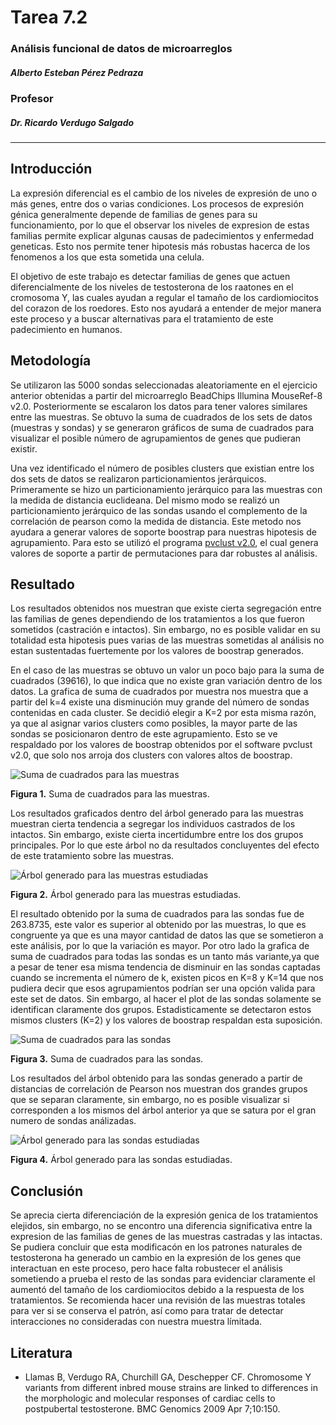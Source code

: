 # Tarea 7.2
###  Análisis funcional de datos de microarreglos
##### Alberto Esteban Pérez Pedraza
### Profesor
##### Dr. Ricardo Verdugo Salgado
--------------------------------------------------

## Introducción

La expresión diferencial es el cambio de los niveles de expresión de uno o más genes, entre dos o varias condiciones. Los procesos de expresión génica generalmente depende de familias de genes para su funcionamiento, por lo que el observar los niveles de expresion de estas familias permite explicar algunas causas de padecimientos y enfermedad geneticas. Esto nos permite tener hipotesis más robustas hacerca de los fenomenos a los que esta sometida una celula.

El objetivo de este trabajo es detectar familias de genes que actuen diferencialmente de los niveles de testosterona de los raatones en el cromosoma Y, las cuales ayudan a regular el tamaño de los cardiomiocitos del corazon de los roedores. Esto nos ayudará a entender de mejor manera este proceso y a buscar alternativas para el tratamiento de este padecimiento en humanos.

## Metodología

Se utilizaron las 5000 sondas seleccionadas aleatoriamente en el ejercicio anterior obtenidas a partir del microarreglo BeadChips Illumina MouseRef-8 v2.0. Posteriormente se escalaron los datos para tener valores similares entre las muestras. 
Se obtuvo la suma de cuadrados de los sets de datos (muestras y sondas) y se generaron gráficos de suma de cuadrados para visualizar el posible número de agrupamientos de genes que pudieran existir.

Una vez identificado el número de posibles clusters que existian entre los dos sets de datos se realizaron particionamientos jerárquicos. Primeramente se hizo un particionamiento jerárquico para las muestras con la medida de distancia euclideana. Del mismo modo se realizó un particionamiento jerárquico de las sondas usando el complemento de la correlación de pearson como la medida de distancia. Este metodo nos ayudara a generar valores de soporte boostrap para nuestras hipotesis de agrupamiento. Para esto se utilizó el programa [pvclust v2.0](http://stat.sys.i.kyoto-u.ac.jp/prog/pvclust/), el cual genera valores de soporte a partir de permutaciones para dar robustes al análisis. 

## Resultado

Los resultados obtenidos nos muestran que existe cierta segregación entre las familias de genes dependiendo de los tratamientos a los que fueron sometidos (castración e intactos). Sin embargo, no es posible validar en su totalidad esta hipotesis pues varias de las muestras sometidas al análisis no estan sustentadas fuertemente por los valores de boostrap generados.

En el caso de las muestras se obtuvo un valor un poco bajo para la suma de cuadrados (39616), lo que indica que no existe gran variación dentro de los datos. La grafica de suma de cuadrados por muestra nos muestra que a partir del k=4 existe una disminución muy grande del número de sondas contenidas en cada cluster. Se decidió elegir a K=2 por esta misma razón, ya que al asignar varios clusters como posibles, la mayor parte de las sondas se posicionaron dentro de este agrupamiento. Esto se ve respaldado por los valores de boostrap obtenidos por el software pvclust v2.0, que solo nos arroja dos clusters con valores altos de boostrap. 

         
![Suma de cuadrados para las muestras](https://github.com/ALBERTOPP/Tareas_BioinfRepro2019_AEPP/blob/master/clustes/Captura%20de%20pantalla%20de%202019-05-13%2019-03-46.png "Suma de cuadrados para las muestras")

**Figura 1.** Suma de cuadrados para las muestras.

Los resultados graficados dentro del árbol generado para las muestras muestran cierta tendencia a segregar los individuos castrados de los intactos. Sin embargo, existe cierta incertidumbre entre los dos grupos principales. Por lo que este árbol no da resultados concluyentes del efecto de este tratamiento sobre las muestras. 

![Árbol generado para las muestras estudiadas](https://github.com/ALBERTOPP/Tareas_BioinfRepro2019_AEPP/blob/master/clustes/Captura%20de%20pantalla%20de%202019-05-13%2019-25-24.png "Árbol generado para las muestras estudiadas")

**Figura 2.** Árbol generado para las muestras estudiadas.

El resultado obtenido por la suma de cuadrados para las sondas fue de 263.8735, este valor es superior al obtenido por las muestras, lo que es congruente ya que es una mayor cantidad de datos las que se sometieron a este análisis, por lo que la variación es mayor. Por otro lado la grafica de suma de cuadrados para todas las sondas es un tanto más variante,ya que a pesar de tener esa misma tendencia de disminuir en las sondas captadas cuando se incrementa el número de k, existen picos en K=8 y K=14 que nos pudiera decir que esos agrupamientos podrían ser una opción valida para este set de datos. Sin embargo, al hacer el plot de las sondas solamente se identifican claramente dos grupos. Estadisticamente se detectaron estos mismos clusters (K=2) y los valores de boostrap respaldan esta suposición.

![Suma de cuadrados para las sondas](https://github.com/ALBERTOPP/Tareas_BioinfRepro2019_AEPP/blob/master/clustes/Captura%20de%20pantalla%20de%202019-05-13%2019-05-17.png "Suma de cuadrados para las sondas")

**Figura 3.** Suma de cuadrados para las sondas.

Los resultados del árbol obtenido para las sondas generado a partir de distancias de correlación de Pearson nos muestran dos grandes grupos que se separan claramente, sin embargo, no es posible visualizar si corresponden a los mismos del árbol anterior ya que se satura por el gran numero de sondas análizadas.

![Árbol generado para las sondas estudiadas](https://github.com/ALBERTOPP/Tareas_BioinfRepro2019_AEPP/blob/master/clustes/Captura%20de%20pantalla%20de%202019-05-11%2012-45-50.png "Árbol sondas")

**Figura 4.** Árbol generado para las sondas estudiadas.

## Conclusión
Se aprecia cierta diferenciación de la expresión genica de los tratamientos elejidos, sin embargo, no se encontro una diferencia significativa entre la expresion de las familias de genes de las muestras castradas y las intactas. Se pudiera concluir que esta modificacón en los patrones naturales de testosterona ha generado un cambio en la expresión de los genes que interactuan en este proceso, pero hace falta robustecer el análisis sometiendo a prueba el resto de las sondas para evidenciar claramente el aumentó del tamaño de los cardiomiocitos debido a la respuesta de los tratamientos. Se recomienda hacer una revisión de las muestras totales para ver si se conserva el patrón, así como para tratar de detectar interacciones no consideradas con nuestra muestra límitada. 

## Literatura

+ Llamas B, Verdugo RA, Churchill GA, Deschepper CF. Chromosome Y variants from different inbred mouse strains are linked to differences in the morphologic and molecular responses of cardiac cells to postpubertal testosterone. BMC Genomics 2009 Apr 7;10:150. 

